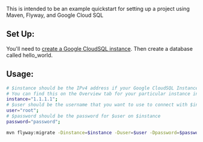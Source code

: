 This is intended to be an example quickstart for setting up a project using Maven, Flyway, and Google Cloud SQL

## Set Up:

You'll need to [create a Google CloudSQL instance](https://cloud.google.com/sql/docs/mysql/quickstart).
Then create a database called hello\_world.

## Usage:

```bash
# $instance should be the IPv4 address if your Google CloudSQL Instance
# You can find this on the Overview tab for your particular instance in the Google Cloud Platform console
instance="1.1.1.1";
# $user should be the username that you want to use to connect with $instance
user="root";
# $password should be the password for $user on $instance
password="password";

mvn flyway:migrate -Dinstance=$instance -Duser=$user -Dpassword=$password;
```
